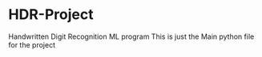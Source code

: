 # HDR-Project
Handwritten Digit Recognition ML program
This is just the Main python file for the project
